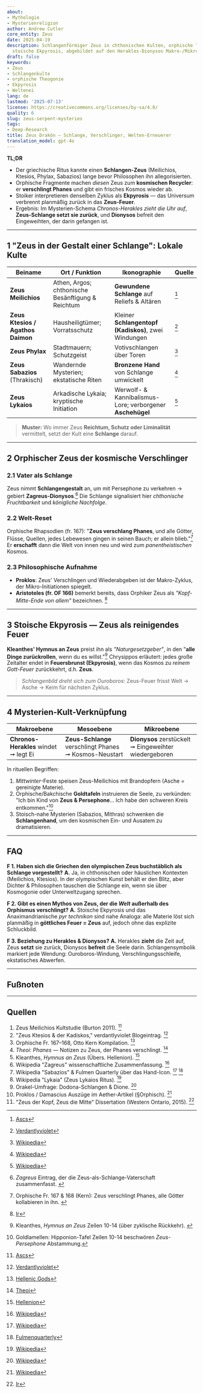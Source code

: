 ```yaml
---
about:
- Mythologie
- Mysterienreligion
author: Andrew Cutler
core_entity: Zeus
date: 2025-04-19
description: Schlangenförmiger Zeus in chthonischen Kulten, orphische Theogonie und
  stoische Ekpyrosis, abgebildet auf den Herakles-Dionysos Makro-/Mikro-Mythos.
draft: false
keywords:
- Zeus
- Schlangenkulte
- orphische Theogonie
- Ekpyrosis
- Weltenei
lang: de
lastmod: '2025-07-13'
license: https://creativecommons.org/licenses/by-sa/4.0/
quality: 6
slug: zeus-serpent-mysteries
tags:
- Deep-Research
title: Zeus Drakôn — Schlange, Verschlinger, Welten-Erneuerer
translation_model: gpt-4o
---
```


**TL;DR**

- Der griechische Ritus kannte einen **Schlangen-Zeus** (Meilichios, Ktesios, Phylax, Sabazios) lange bevor Philosophen ihn allegorisierten.
- Orphische Fragmente machen *diesen* Zeus zum **kosmischen Recycler**: er **verschlingt Phanes** und gibt ein frisches Kosmos wieder ab.
- Stoiker interpretieren denselben Zyklus als **Ekpyrosis** — das Universum verbrennt planmäßig zurück in das **Zeus-Feuer**.
- Ergebnis: Im Mysterien-Schema *Chronos-Herakles zieht die Uhr auf*, **Zeus-Schlange setzt sie zurück**, und **Dionysos** befreit den Eingeweihten, der darin gefangen ist.

---

## 1 "Zeus in der Gestalt einer Schlange": Lokale Kulte

| Beiname | Ort / Funktion | Ikonographie | Quelle |
|---------|----------------|--------------|--------|
| **Zeus Meilichios** | Athen, Argos; chthonische Besänftigung & Reichtum | **Gewundene Schlange** auf Reliefs & Altären | [^oai1] |
| **Zeus Ktesios / Agathos Daimon** | Hausheiligtümer; Vorratsschutz | Kleiner **Schlangentopf (Kadiskos)**, zwei Windungen | [^oai2] |
| **Zeus Phylax** | Stadtmauern; Schutzgeist | Votivschlangen über Toren | [^oai3] |
| **Zeus Sabazios** (Thrakisch) | Wandernde Mysterien; ekstatische Riten | **Bronzene Hand** von Schlange umwickelt | [^oai4] |
| **Zeus Lykaios** | Arkadische Lykaia; kryptische Initiation | Werwolf- & Kannibalismus-Lore; verborgener **Aschehügel** | [^oai5] |

> **Muster:** Wo immer Zeus **Reichtum, Schutz oder Liminalität** vermittelt, setzt der Kult eine **Schlange** darauf.

---

## 2 Orphischer Zeus der kosmische Verschlinger

### 2.1 Vater als Schlange
Zeus nimmt **Schlangengestalt** an, um mit Persephone zu verkehren → gebiert **Zagreus-Dionysos**.[^zagreus] Die Schlange signalisiert hier *chthonische Fruchtbarkeit* und *königliche Nachfolge*.

### 2.2 Welt-Reset
Orphische Rhapsodien (fr. 167): "**Zeus verschlang Phanes**, und alle Götter, Flüsse, Quellen, jedes Lebewesen gingen in seinen Bauch; er allein blieb."[^phanes-swallow]
Er **erschafft** dann die Welt von innen neu und wird zum *panentheistischen* Kosmos.

### 2.3 Philosophische Aufnahme
- **Proklos**: Zeus' Verschlingen und Wiederabgeben ist der Makro-Zyklus, der Mikro-Initiationen spiegelt.
- **Aristoteles (fr. OF 166)** bemerkt bereits, dass Orphiker Zeus als *"Kopf-Mitte-Ende von allem"* bezeichnen. [^oai6]

---

## 3 Stoische Ekpyrosis — Zeus als reinigendes Feuer

**Kleanthes' Hymnus an Zeus** preist ihn als *"Naturgesetzgeber"*, in den "**alle Dinge zurückrollen**, wenn du es willst."[^cleanthes] Chrysippos erläutert: jedes große Zeitalter endet in **Feuersbrunst (Ekpyrosis)**, wenn das Kosmos zu *reinem Gott-Feuer* zurückkehrt, d.h. **Zeus**.

> *Schlangenbild dreht sich zum Ouroboros*: Zeus-Feuer frisst Welt → Asche → Keim für nächsten Zyklus.

---

## 4 Mysterien-Kult-Verknüpfung

| Makroebene | Mesoebene | Mikroebene |
|------------|-----------|------------|
| **Chronos-Herakles** windet ➞ legt Ei | **Zeus-Schlange** verschlingt Phanes ➞ Kosmos-Neustart | **Dionysos** zerstückelt ➞ Eingeweihter wiedergeboren |

In rituellen Begriffen:
1. *Mittwinter*-Feste speisen Zeus-Meilichios mit Brandopfern (Asche = gereinigte Materie).
2. Orphische/Bakchische **Goldtafeln** instruieren die Seele, zu verkünden: "Ich bin Kind von **Zeus & Persephone**… Ich habe den schweren Kreis entkommen."[^tablets]
3. Stoisch-nahe Mysterien (Sabazios, Mithras) schwenken die **Schlangenhand**, um den kosmischen Ein- und Ausatem zu dramatisieren.

---

## FAQ <!-- behält FAQPage-Schema-Unterstützung -->

**F 1. Haben sich die Griechen den olympischen Zeus buchstäblich als Schlange vorgestellt?**
**A.** Ja, in chthonischen oder häuslichen Kontexten (Meilichios, Ktesios). In der olympischen Kunst behält er den Blitz, aber Dichter & Philosophen tauschen die Schlange ein, wenn sie über Kosmogonie oder Unterweltzugang sprechen.

**F 2. Gibt es einen Mythos von Zeus, der die *Welt* außerhalb des Orphismus verschlingt?**
**A.** Stoische Ekpyrosis und das Anaximandrianische *pyr technikon* sind nahe Analoga: alle Materie löst sich planmäßig in **göttliches Feuer = Zeus** auf, jedoch ohne das explizite Schluckbild.

**F 3. Beziehung zu Herakles & Dionysos?**
**A.** Herakles **zieht** die Zeit auf, Zeus **setzt** sie zurück, Dionysos **befreit** die Seele darin. Schlangensymbolik markiert jede Wendung: Ouroboros-Windung, Verschlingungsschleife, ekstatisches Abwerfen.

---

## Fußnoten

[^oai1]: [Ascs](https://www.ascs.org.au/news/ascs31/Burton.pdf)
[^oai2]: [Verdantlyviolet](https://verdantlyviolet.tumblr.com/post/643083523253829632/zeus-ktesios-and-the-kadiskos-zeus-ktesios-of-the)
[^oai3]: [Wikipedia](https://en.wikipedia.org/wiki/Oracle)
[^oai4]: [Wikipedia](https://en.wikipedia.org/wiki/Sabazios)
[^oai5]: [Wikipedia](https://en.wikipedia.org/wiki/Lykaia)
[^oai6]: [Ir](https://ir.lib.uwo.ca/context/etd/article/4619/viewcontent/Zeus_the_Head_Zeus_the_Middle___Studies_in_the_Orphic_Theogonies.pdf)
[^oai7]: [Wikipedia](https://en.wikipedia.org/wiki/Zagreus)
[^oai8]: [Hellenic Gods](https://www.hellenicgods.org/the-orphic-fragments-of-otto-kern)
[^oai9]: [Hellenion](https://www.hellenion.org/zeus/cleanthes-hymn-to-zeus/)
[^oai10]: [Theoi](https://www.theoi.com/Protogenos/Phanes.html)
[^oai11]: [Fulmenquarterly](https://www.fulmenquarterly.com/the-hand-of-sabazios)
[^oai12]: [Wikipedia](https://en.wikipedia.org/wiki/Aether_%28mythology%29)
[^zagreus]: *Zagreus* Eintrag, der die Zeus-als-Schlange-Vaterschaft zusammenfasst. [^oai7]
[^phanes-swallow]: Orphische Fr. 167 & 168 (Kern): Zeus verschlingt Phanes, alle Götter kollabieren in ihn. [^oai8]
[^cleanthes]: Kleanthes, *Hymnus an Zeus* Zeilen 10-14 (über zyklische Rückkehr). [^oai9]
[^tablets]: Goldlamellen: Hipponion-Tafel Zeilen 10-14 beschwören *Zeus-Persephone* Abstammung.

---

## Quellen

1. Zeus Meilichios Kultstudie (Burton 2011). [^oai1]
2. "Zeus Ktesios & der Kadiskos," verdantlyviolet Blogeintrag. [^oai2]
3. Orphische Fr. 167–168, Otto Kern Kompilation. [^oai8]
4. *Theoi: Phanes* — Notizen zu Zeus, der Phanes verschlingt. [^oai10]
5. Kleanthes, *Hymnus an Zeus* (Übers. Hellenion). [^oai9]
6. Wikipedia "Zagreus" wissenschaftliche Zusammenfassung. [^oai7]
7. Wikipedia "Sabazios" & Fulmen Quarterly über das Hand-Icon. [^oai4] [^oai11]
8. Wikipedia "Lykaia" (Zeus Lykaios Ritus). [^oai5]
9. Orakel-Umfrage: Dodona-Schlangen & Dione. [^oai3]
10. Proklos / Damascius Auszüge im Aether-Artikel (§Orphisch). [^oai12]
11. "Zeus der Kopf, Zeus die Mitte" Dissertation (Western Ontario, 2015). [^oai6]